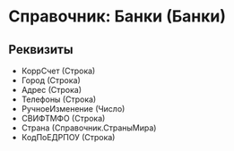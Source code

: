 ﻿# Справочник: Банки (Банки)

## Реквизиты

- КоррСчет (Строка)
- Город (Строка)
- Адрес (Строка)
- Телефоны (Строка)
- РучноеИзменение (Число)
- СВИФТМФО (Строка)
- Страна (Справочник.СтраныМира)
- КодПоЕДРПОУ (Строка)

